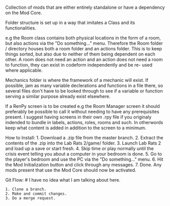 Collection of mods that are either entirely standalone or have a dependency on the Mod Core.

Folder structure is set up in a way that imitates a Class and its functionalities.

e.g the Room class contains both physical locations in the form of a room, but also actions via the "Do something..." menu.
Therefore the Room folder / directory houses both a room folder and an actions folder. 
This is to keep things sorted, but also due to neither of them being dependent on each other.
A room does not need an action and an action does not need a room to function, they can exist in codeform independently and be re- used where applicable.

Mechanics folder is where the framework of a mechanic will exist.
If possible, jam as many variable declerations and functions in a file there, so several files don't have to be looked through to see if a variable or function
serving a similar purpose already exist elsewhere.

If a RenPy screen is to be created e.g the Room Manager screen it should preferably be possible to call it without needing to have any prerequisites present.
I suggest having screens in their own .rpy file if you originaly indended to bundle in labels, actions, roles, rooms and such. In otherwords keep what content is added in addition
to the screen to a minimum.

How to Install:
    1. Download a .zip file from the master branch.
    2. Extract the contents of the .zip into the Lab Rats 2/game/ folder.
    3. Launch Lab Rats 2 and load up a save or start fresh.
    4. Skip time or play normally until the crisis event telling you about a computer in your bedroom is done.
    5. Go to the player's bedroom and use the PC via the "Do something..." menu.
    6. Hit the Mod Initialization button and click through any messages.
    7. Done. Any mods present that use the Mod Core should now be activated.

Git Flow: # I have no idea what I am talking about here.
    
    1. Clone a branch.
    2. Make and commit changes.
    3. Do a merge request.